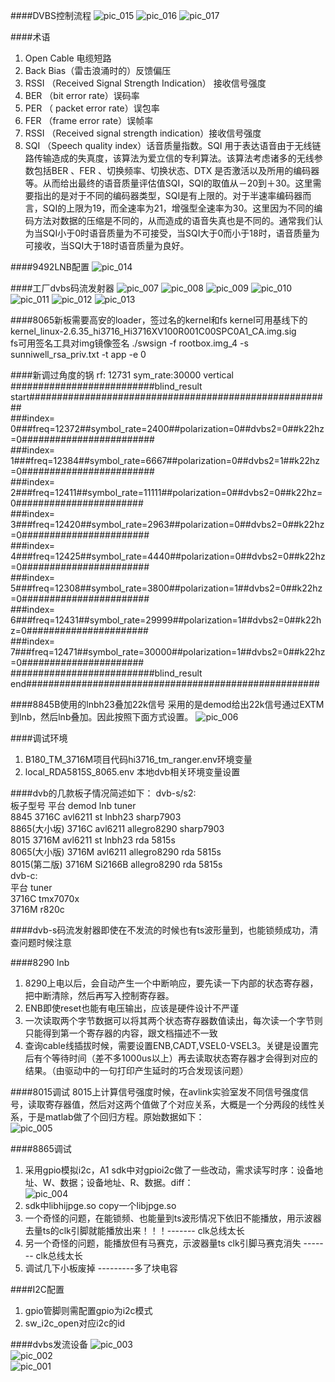 

####DVBS控制流程
![pic_015](res/DVB_相关知识梳理/dvb_015.png)
![pic_016](res/DVB_相关知识梳理/dvb_016.png)
![pic_017](res/DVB_相关知识梳理/dvb_017.png)


####术语
1. Open Cable 电缆短路
2. Back Bias（雷击浪涌时的）反馈偏压
3. RSSI （Received Signal Strength Indication） 接收信号强度
4. BER （bit error rate）误码率
5. PER （ packet error rate）误包率
6. FER （frame error rate）误帧率
7. RSSI （Received signal strength indication）接收信号强度
8. SQI （Speech quality index）话音质量指数。SQI 用于表达语音由于无线链路传输造成的失真度，该算法为爱立信的专利算法。该算法考虑诸多的无线参数包括BER 、FER 、切换频率、切换状态、DTX 是否激活以及所用的编码器等。从而给出最终的语音质量评估值SQI，SQI的取值从－20到＋30。这里需要指出的是对于不同的编码器类型，SQI是有上限的。对于半速率编码器而言，SQI的上限为19，而全速率为21，增强型全速率为30。这里因为不同的编码方法对数据的压缩是不同的，从而造成的语音失真也是不同的。通常我们认为当SQI小于0时语音质量为不可接受，当SQI大于0而小于18时，语音质量为可接收，当SQI大于18时语音质量为良好。

####9492LNB配置
![pic_014](res/DVB_相关知识梳理/dvb_014.png)

####工厂dvbs码流发射器
![pic_007](res/DVB_相关知识梳理/dvb_007.png)
![pic_008](res/DVB_相关知识梳理/dvb_008.png)
![pic_009](res/DVB_相关知识梳理/dvb_009.png)
![pic_010](res/DVB_相关知识梳理/dvb_010.png)
![pic_011](res/DVB_相关知识梳理/dvb_011.png)
![pic_012](res/DVB_相关知识梳理/dvb_012.png)
![pic_013](res/DVB_相关知识梳理/dvb_013.png)  


####8065新板需要高安的loader，签过名的kernel和fs
kernel可用基线下的 kernel_linux-2.6.35_hi3716_Hi3716XV100R001C00SPC0A1_CA.img.sig  
fs可用签名工具对img镜像签名 ./swsign -f rootbox.img_4 -s sunniwell_rsa_priv.txt -t app -e 0

####新调过角度的锅
     rf: 12731  sym_rate:30000  vertical  
	##########################blind_result start#######################################################  
	###index= 0###freq=12372##symbol_rate=2400##polarization=0##dvbs2=0##k22hz=0########################  
	###index= 1###freq=12384##symbol_rate=6667##polarization=0##dvbs2=1##k22hz=0########################  
	###index= 2###freq=12411##symbol_rate=11111##polarization=0##dvbs2=0##k22hz=0#######################  
	###index= 3###freq=12420##symbol_rate=2963##polarization=0##dvbs2=0##k22hz=0#######################  
	###index= 4###freq=12425##symbol_rate=4440##polarization=0##dvbs2=0##k22hz=0#######################  
	###index= 5###freq=12308##symbol_rate=3800##polarization=1##dvbs2=0##k22hz=0#######################  
	###index= 6###freq=12431##symbol_rate=29999##polarization=1##dvbs2=0##k22hz=0######################  
	###index= 7###freq=12471##symbol_rate=30000##polarization=1##dvbs2=0##k22hz=0######################  
	##########################blind_result end#####################################################

####8845B使用的lnbh23叠加22k信号
采用的是demod给出22k信号通过EXTM到lnb，然后lnb叠加。因此按照下面方式设置。
![pic_006](res/DVB_相关知识梳理/dvb_006.png)  

####调试环境
1. B180_TM_3716M项目代码hi3716_tm_ranger.env环境变量
2. local_RDA5815S_8065.env 本地dvb相关环境变量设置

####dvb的几款板子情况简述如下：
dvb-s/s2:  
板子型号 平台 demod lnb tuner  
8845 3716C avl6211 st lnbh23 sharp7903  
8865(大小坂) 3716C avl6211 allegro8290 sharp7903  
8015 3716M avl6211 st lnbh23 rda 5815s  
8065(大小版) 3716M avl6211 allegro8290 rda 5815s  
8015(第二版) 3716M Si2166B allegro8290 rda 5815s  
dvb-c:  
平台      tuner  
3716C  tmx7070x  
3716M  r820c  

####dvb-s码流发射器即使在不发流的时候也有ts波形量到，也能锁频成功，清查问题时候注意

####8290 lnb
1. 8290上电以后，会自动产生一个中断响应，要先读一下内部的状态寄存器，把中断清除，然后再写入控制寄存器。
2. ENB即使reset也能有电压输出，应该是硬件设计不严谨
3. 一次读取两个字节数据可以将其两个状态寄存器数值读出，每次读一个字节则只能得到第一个寄存器的内容，跟文档描述不一致
4. 查询cable线插拔时候，需要设置ENB,CADT,VSEL0-VSEL3。关键是设置完后有个等待时间（差不多1000us以上）再去读取状态寄存器才会得到对应的结果。（由驱动中的一句打印产生延时的巧合发现该问题）

####8015调试
8015上计算信号强度时候，在avlink实验室发不同信号强度信号，读取寄存器值，然后对这两个值做了个对应关系，大概是一个分两段的线性关系，于是matlab做了个回归方程。原始数据如下：  
![pic_005](res/DVB_相关知识梳理/dvb_005.png)  

####8865调试
1. 采用gpio模拟i2c，A1 sdk中对gpioi2c做了一些改动，需求读写时序：设备地址、W、数据；设备地址、R、数据。diff：  
![pic_004](res/DVB_相关知识梳理/dvb_004.png)  
2. sdk中libhijpge.so copy一个libjpge.so
3. 一个奇怪的问题，在能锁频、也能量到ts波形情况下依旧不能播放，用示波器去量ts的clk引脚就能播放出来！！！------- clk总线太长
4. 另一个奇怪的问题，能播放但有马赛克，示波器量ts clk引脚马赛克消失  ------- clk总线太长
5. 调试几下小板废掉  ---------多了块电容

####I2C配置
1. gpio管脚则需配置gpio为i2c模式  
2. sw_i2c_open对应i2c的id  

####dvbs发流设备
![pic_003](res/DVB_相关知识梳理/dvb_003.png)  
![pic_002](res/DVB_相关知识梳理/dvb_002.png)  
![pic_001](res/DVB_相关知识梳理/dvb_001.png)  
